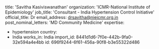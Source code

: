 title: 'Savitha Kasiviswanathan'
organization: 'ICMR-National Institute of Epidemiology'
job_title: 'Consultant - India Hypertension Control Initiative'
official_title: Dr
email_address: drsavitha@nieicmr.org.in
post_nominal_letters: 'MD Community Medicine'
expertise:
  - hypertension
country:
  - India
works_in: India
import_id: 8441d1d6-7f0e-442b-9fa0-32e594a4e4bb
id: 696f9244-6f61-456a-90f8-b3e55322d486
